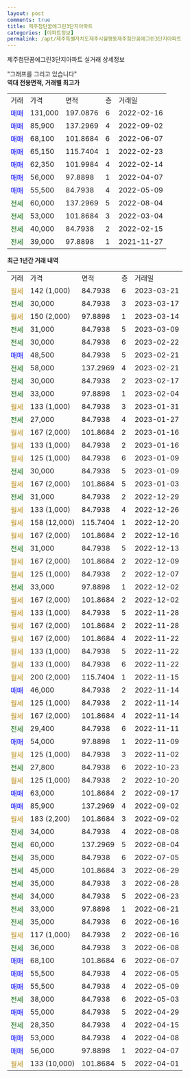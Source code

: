 ```yaml
---
layout: post
comments: true
title: 제주첨단꿈에그린3단지아파트
categories: [아파트정보]
permalink: /apt/제주특별자치도제주시월평동제주첨단꿈에그린3단지아파트
---
```


제주첨단꿈에그린3단지아파트 실거래 상세정보

<script type="text/javascript">
  google.charts.load('current', {'packages':['line', 'corechart']});
  google.charts.setOnLoadCallback(drawChart);

  function drawChart() {
    var data = new google.visualization.DataTable();
    data.addColumn('date', '거래일');
    data.addColumn('number', "매매");
    data.addColumn('number', "전세");
    data.addColumn('number', "전매");

    data.addRows([[new Date(Date.parse("2023-03-21")), null, null, null], [new Date(Date.parse("2023-03-17")), null, 30000, null], [new Date(Date.parse("2023-03-14")), null, null, null], [new Date(Date.parse("2023-03-09")), null, 31000, null], [new Date(Date.parse("2023-02-22")), null, 30000, null], [new Date(Date.parse("2023-02-21")), 48500, null, null], [new Date(Date.parse("2023-02-21")), null, 58000, null], [new Date(Date.parse("2023-02-17")), null, 30000, null], [new Date(Date.parse("2023-02-04")), null, 33000, null], [new Date(Date.parse("2023-01-31")), null, null, null], [new Date(Date.parse("2023-01-27")), null, 27000, null], [new Date(Date.parse("2023-01-16")), null, null, null], [new Date(Date.parse("2023-01-16")), null, null, null], [new Date(Date.parse("2023-01-09")), null, null, null], [new Date(Date.parse("2023-01-09")), null, 30000, null], [new Date(Date.parse("2023-01-03")), null, null, null], [new Date(Date.parse("2022-12-29")), null, 31000, null], [new Date(Date.parse("2022-12-26")), null, null, null], [new Date(Date.parse("2022-12-20")), null, null, null], [new Date(Date.parse("2022-12-16")), null, null, null], [new Date(Date.parse("2022-12-13")), null, 31000, null], [new Date(Date.parse("2022-12-09")), null, null, null], [new Date(Date.parse("2022-12-07")), null, null, null], [new Date(Date.parse("2022-12-02")), null, 33000, null], [new Date(Date.parse("2022-12-02")), null, null, null], [new Date(Date.parse("2022-11-28")), null, null, null], [new Date(Date.parse("2022-11-28")), null, null, null], [new Date(Date.parse("2022-11-22")), null, null, null], [new Date(Date.parse("2022-11-22")), null, null, null], [new Date(Date.parse("2022-11-22")), null, null, null], [new Date(Date.parse("2022-11-15")), null, null, null], [new Date(Date.parse("2022-11-14")), 46000, null, null], [new Date(Date.parse("2022-11-14")), null, null, null], [new Date(Date.parse("2022-11-14")), null, null, null], [new Date(Date.parse("2022-11-11")), null, 29400, null], [new Date(Date.parse("2022-11-09")), 54000, null, null], [new Date(Date.parse("2022-11-02")), null, null, null], [new Date(Date.parse("2022-10-23")), null, 27800, null], [new Date(Date.parse("2022-10-20")), null, null, null], [new Date(Date.parse("2022-09-17")), 63000, null, null], [new Date(Date.parse("2022-09-02")), 85900, null, null], [new Date(Date.parse("2022-09-02")), null, null, null], [new Date(Date.parse("2022-08-08")), null, 34000, null], [new Date(Date.parse("2022-08-04")), null, 60000, null], [new Date(Date.parse("2022-07-05")), null, 35000, null], [new Date(Date.parse("2022-06-29")), null, 45000, null], [new Date(Date.parse("2022-06-28")), null, 35000, null], [new Date(Date.parse("2022-06-23")), null, 34000, null], [new Date(Date.parse("2022-06-21")), null, 33000, null], [new Date(Date.parse("2022-06-16")), null, 35000, null], [new Date(Date.parse("2022-06-16")), null, null, null], [new Date(Date.parse("2022-06-08")), null, 36000, null], [new Date(Date.parse("2022-06-07")), 68100, null, null], [new Date(Date.parse("2022-06-05")), 55500, null, null], [new Date(Date.parse("2022-05-09")), 55500, null, null], [new Date(Date.parse("2022-05-03")), null, 38000, null], [new Date(Date.parse("2022-04-29")), 55000, null, null], [new Date(Date.parse("2022-04-15")), null, 28350, null], [new Date(Date.parse("2022-04-08")), 53000, null, null], [new Date(Date.parse("2022-04-07")), 56000, null, null], [new Date(Date.parse("2022-04-01")), null, null, null]]);

    var options = {
      hAxis: {
        format: 'yyyy/MM/dd'
      },    
      lineWidth: 0,
      pointsVisible: true,    
      title: '최근 1년간 유형별 실거래가 분포',
      legend: { position: 'bottom' }
    };

    var formatter = new google.visualization.NumberFormat({pattern:'###,###'} );
    formatter.format(data, 1);
    formatter.format(data, 2);
    
    setTimeout(function() {
        var chart = new google.visualization.LineChart(document.getElementById('columnchart_material'));
        chart.draw(data, (options));
        document.getElementById('loading').style.display = 'none';
    }, 200);
  }
</script>


<div id="loading" style="z-index:20; display: block; margin-left: 0px">"그래프를 그리고 있습니다"</div>
<div id="columnchart_material" style="width: 95%; margin-left: 0px; display: block"></div>
<!-- contents start -->
<b>역대 전용면적, 거래별 최고가</b>
<table class="sortable">
    <tr>
      <td>거래</td>
      <td>가격</td>
      <td>면적</td>
      <td>층</td>
      <td>거래일</td>
    </tr>
        <tr>
          <td><a style="color: blue">매매</a></td>
          <td>131,000</td>
          <td>197.0876</td>
          <td>6</td>
          <td>2022-02-16</td>
        </tr>            <tr>
          <td><a style="color: blue">매매</a></td>
          <td>85,900</td>
          <td>137.2969</td>
          <td>4</td>
          <td>2022-09-02</td>
        </tr>            <tr>
          <td><a style="color: blue">매매</a></td>
          <td>68,100</td>
          <td>101.8684</td>
          <td>6</td>
          <td>2022-06-07</td>
        </tr>            <tr>
          <td><a style="color: blue">매매</a></td>
          <td>65,150</td>
          <td>115.7404</td>
          <td>1</td>
          <td>2022-02-23</td>
        </tr>            <tr>
          <td><a style="color: blue">매매</a></td>
          <td>62,350</td>
          <td>101.9984</td>
          <td>4</td>
          <td>2022-02-14</td>
        </tr>            <tr>
          <td><a style="color: blue">매매</a></td>
          <td>56,000</td>
          <td>97.8898</td>
          <td>1</td>
          <td>2022-04-07</td>
        </tr>            <tr>
          <td><a style="color: blue">매매</a></td>
          <td>55,500</td>
          <td>84.7938</td>
          <td>4</td>
          <td>2022-05-09</td>
        </tr>        
        <tr>
              <td><a style="color: darkgreen">전세</a></td>
              <td>60,000</td>
              <td>137.2969</td>
              <td>5</td>
              <td>2022-08-04</td>
            </tr>            <tr>
              <td><a style="color: darkgreen">전세</a></td>
              <td>53,000</td>
              <td>101.8684</td>
              <td>3</td>
              <td>2022-03-04</td>
            </tr>            <tr>
              <td><a style="color: darkgreen">전세</a></td>
              <td>40,000</td>
              <td>84.7938</td>
              <td>2</td>
              <td>2022-02-15</td>
            </tr>            <tr>
              <td><a style="color: darkgreen">전세</a></td>
              <td>39,000</td>
              <td>97.8898</td>
              <td>1</td>
              <td>2021-11-27</td>
            </tr>        
    
</table>

<b>최근 1년간 거래 내역</b>

<table class="sortable">
    <tr>
      <td>거래</td>
      <td>가격</td>
      <td>면적</td>
      <td>층</td>
      <td>거래일</td>
    </tr>
    <tr>
      <td><a style="color: darkgoldenrod">월세</a></td>
      <td>142 (1,000)</td>
      <td>84.7938</td>
      <td>6</td>
      <td>2023-03-21</td>
    </tr>          <tr>
      <td><a style="color: darkgreen">전세</a></td>
      <td>30,000</td>
      <td>84.7938</td>
      <td>3</td>
      <td>2023-03-17</td>
    </tr>          <tr>
      <td><a style="color: darkgoldenrod">월세</a></td>
      <td>150 (2,000)</td>
      <td>97.8898</td>
      <td>1</td>
      <td>2023-03-14</td>
    </tr>          <tr>
      <td><a style="color: darkgreen">전세</a></td>
      <td>31,000</td>
      <td>84.7938</td>
      <td>5</td>
      <td>2023-03-09</td>
    </tr>          <tr>
      <td><a style="color: darkgreen">전세</a></td>
      <td>30,000</td>
      <td>84.7938</td>
      <td>6</td>
      <td>2023-02-22</td>
    </tr>          <tr>
      <td><a style="color: blue">매매</a></td>
      <td>48,500</td>
      <td>84.7938</td>
      <td>5</td>
      <td>2023-02-21</td>
    </tr>          <tr>
      <td><a style="color: darkgreen">전세</a></td>
      <td>58,000</td>
      <td>137.2969</td>
      <td>4</td>
      <td>2023-02-21</td>
    </tr>          <tr>
      <td><a style="color: darkgreen">전세</a></td>
      <td>30,000</td>
      <td>84.7938</td>
      <td>2</td>
      <td>2023-02-17</td>
    </tr>          <tr>
      <td><a style="color: darkgreen">전세</a></td>
      <td>33,000</td>
      <td>97.8898</td>
      <td>1</td>
      <td>2023-02-04</td>
    </tr>          <tr>
      <td><a style="color: darkgoldenrod">월세</a></td>
      <td>133 (1,000)</td>
      <td>84.7938</td>
      <td>3</td>
      <td>2023-01-31</td>
    </tr>          <tr>
      <td><a style="color: darkgreen">전세</a></td>
      <td>27,000</td>
      <td>84.7938</td>
      <td>4</td>
      <td>2023-01-27</td>
    </tr>          <tr>
      <td><a style="color: darkgoldenrod">월세</a></td>
      <td>167 (2,000)</td>
      <td>101.8684</td>
      <td>2</td>
      <td>2023-01-16</td>
    </tr>          <tr>
      <td><a style="color: darkgoldenrod">월세</a></td>
      <td>133 (1,000)</td>
      <td>84.7938</td>
      <td>2</td>
      <td>2023-01-16</td>
    </tr>          <tr>
      <td><a style="color: darkgoldenrod">월세</a></td>
      <td>125 (1,000)</td>
      <td>84.7938</td>
      <td>6</td>
      <td>2023-01-09</td>
    </tr>          <tr>
      <td><a style="color: darkgreen">전세</a></td>
      <td>30,000</td>
      <td>84.7938</td>
      <td>5</td>
      <td>2023-01-09</td>
    </tr>          <tr>
      <td><a style="color: darkgoldenrod">월세</a></td>
      <td>167 (2,000)</td>
      <td>101.8684</td>
      <td>5</td>
      <td>2023-01-03</td>
    </tr>          <tr>
      <td><a style="color: darkgreen">전세</a></td>
      <td>31,000</td>
      <td>84.7938</td>
      <td>2</td>
      <td>2022-12-29</td>
    </tr>          <tr>
      <td><a style="color: darkgoldenrod">월세</a></td>
      <td>133 (1,000)</td>
      <td>84.7938</td>
      <td>4</td>
      <td>2022-12-26</td>
    </tr>          <tr>
      <td><a style="color: darkgoldenrod">월세</a></td>
      <td>158 (12,000)</td>
      <td>115.7404</td>
      <td>1</td>
      <td>2022-12-20</td>
    </tr>          <tr>
      <td><a style="color: darkgoldenrod">월세</a></td>
      <td>167 (2,000)</td>
      <td>101.8684</td>
      <td>2</td>
      <td>2022-12-16</td>
    </tr>          <tr>
      <td><a style="color: darkgreen">전세</a></td>
      <td>31,000</td>
      <td>84.7938</td>
      <td>5</td>
      <td>2022-12-13</td>
    </tr>          <tr>
      <td><a style="color: darkgoldenrod">월세</a></td>
      <td>167 (2,000)</td>
      <td>101.8684</td>
      <td>2</td>
      <td>2022-12-09</td>
    </tr>          <tr>
      <td><a style="color: darkgoldenrod">월세</a></td>
      <td>125 (1,000)</td>
      <td>84.7938</td>
      <td>2</td>
      <td>2022-12-07</td>
    </tr>          <tr>
      <td><a style="color: darkgreen">전세</a></td>
      <td>33,000</td>
      <td>97.8898</td>
      <td>1</td>
      <td>2022-12-02</td>
    </tr>          <tr>
      <td><a style="color: darkgoldenrod">월세</a></td>
      <td>167 (2,000)</td>
      <td>101.8684</td>
      <td>2</td>
      <td>2022-12-02</td>
    </tr>          <tr>
      <td><a style="color: darkgoldenrod">월세</a></td>
      <td>133 (1,000)</td>
      <td>84.7938</td>
      <td>5</td>
      <td>2022-11-28</td>
    </tr>          <tr>
      <td><a style="color: darkgoldenrod">월세</a></td>
      <td>167 (2,000)</td>
      <td>101.8684</td>
      <td>2</td>
      <td>2022-11-28</td>
    </tr>          <tr>
      <td><a style="color: darkgoldenrod">월세</a></td>
      <td>167 (2,000)</td>
      <td>101.8684</td>
      <td>4</td>
      <td>2022-11-22</td>
    </tr>          <tr>
      <td><a style="color: darkgoldenrod">월세</a></td>
      <td>133 (1,000)</td>
      <td>84.7938</td>
      <td>5</td>
      <td>2022-11-22</td>
    </tr>          <tr>
      <td><a style="color: darkgoldenrod">월세</a></td>
      <td>133 (1,000)</td>
      <td>84.7938</td>
      <td>6</td>
      <td>2022-11-22</td>
    </tr>          <tr>
      <td><a style="color: darkgoldenrod">월세</a></td>
      <td>200 (2,000)</td>
      <td>115.7404</td>
      <td>1</td>
      <td>2022-11-15</td>
    </tr>          <tr>
      <td><a style="color: blue">매매</a></td>
      <td>46,000</td>
      <td>84.7938</td>
      <td>2</td>
      <td>2022-11-14</td>
    </tr>          <tr>
      <td><a style="color: darkgoldenrod">월세</a></td>
      <td>125 (1,000)</td>
      <td>84.7938</td>
      <td>2</td>
      <td>2022-11-14</td>
    </tr>          <tr>
      <td><a style="color: darkgoldenrod">월세</a></td>
      <td>167 (2,000)</td>
      <td>101.8684</td>
      <td>4</td>
      <td>2022-11-14</td>
    </tr>          <tr>
      <td><a style="color: darkgreen">전세</a></td>
      <td>29,400</td>
      <td>84.7938</td>
      <td>6</td>
      <td>2022-11-11</td>
    </tr>          <tr>
      <td><a style="color: blue">매매</a></td>
      <td>54,000</td>
      <td>97.8898</td>
      <td>1</td>
      <td>2022-11-09</td>
    </tr>          <tr>
      <td><a style="color: darkgoldenrod">월세</a></td>
      <td>125 (1,000)</td>
      <td>84.7938</td>
      <td>3</td>
      <td>2022-11-02</td>
    </tr>          <tr>
      <td><a style="color: darkgreen">전세</a></td>
      <td>27,800</td>
      <td>84.7938</td>
      <td>6</td>
      <td>2022-10-23</td>
    </tr>          <tr>
      <td><a style="color: darkgoldenrod">월세</a></td>
      <td>125 (1,000)</td>
      <td>84.7938</td>
      <td>2</td>
      <td>2022-10-20</td>
    </tr>          <tr>
      <td><a style="color: blue">매매</a></td>
      <td>63,000</td>
      <td>101.8684</td>
      <td>2</td>
      <td>2022-09-17</td>
    </tr>          <tr>
      <td><a style="color: blue">매매</a></td>
      <td>85,900</td>
      <td>137.2969</td>
      <td>4</td>
      <td>2022-09-02</td>
    </tr>          <tr>
      <td><a style="color: darkgoldenrod">월세</a></td>
      <td>183 (2,200)</td>
      <td>101.8684</td>
      <td>3</td>
      <td>2022-09-02</td>
    </tr>          <tr>
      <td><a style="color: darkgreen">전세</a></td>
      <td>34,000</td>
      <td>84.7938</td>
      <td>4</td>
      <td>2022-08-08</td>
    </tr>          <tr>
      <td><a style="color: darkgreen">전세</a></td>
      <td>60,000</td>
      <td>137.2969</td>
      <td>5</td>
      <td>2022-08-04</td>
    </tr>          <tr>
      <td><a style="color: darkgreen">전세</a></td>
      <td>35,000</td>
      <td>84.7938</td>
      <td>6</td>
      <td>2022-07-05</td>
    </tr>          <tr>
      <td><a style="color: darkgreen">전세</a></td>
      <td>45,000</td>
      <td>101.8684</td>
      <td>3</td>
      <td>2022-06-29</td>
    </tr>          <tr>
      <td><a style="color: darkgreen">전세</a></td>
      <td>35,000</td>
      <td>84.7938</td>
      <td>3</td>
      <td>2022-06-28</td>
    </tr>          <tr>
      <td><a style="color: darkgreen">전세</a></td>
      <td>34,000</td>
      <td>84.7938</td>
      <td>5</td>
      <td>2022-06-23</td>
    </tr>          <tr>
      <td><a style="color: darkgreen">전세</a></td>
      <td>33,000</td>
      <td>97.8898</td>
      <td>1</td>
      <td>2022-06-21</td>
    </tr>          <tr>
      <td><a style="color: darkgreen">전세</a></td>
      <td>35,000</td>
      <td>84.7938</td>
      <td>6</td>
      <td>2022-06-16</td>
    </tr>          <tr>
      <td><a style="color: darkgoldenrod">월세</a></td>
      <td>117 (1,000)</td>
      <td>84.7938</td>
      <td>2</td>
      <td>2022-06-16</td>
    </tr>          <tr>
      <td><a style="color: darkgreen">전세</a></td>
      <td>36,000</td>
      <td>84.7938</td>
      <td>3</td>
      <td>2022-06-08</td>
    </tr>          <tr>
      <td><a style="color: blue">매매</a></td>
      <td>68,100</td>
      <td>101.8684</td>
      <td>6</td>
      <td>2022-06-07</td>
    </tr>          <tr>
      <td><a style="color: blue">매매</a></td>
      <td>55,500</td>
      <td>84.7938</td>
      <td>4</td>
      <td>2022-06-05</td>
    </tr>          <tr>
      <td><a style="color: blue">매매</a></td>
      <td>55,500</td>
      <td>84.7938</td>
      <td>4</td>
      <td>2022-05-09</td>
    </tr>          <tr>
      <td><a style="color: darkgreen">전세</a></td>
      <td>38,000</td>
      <td>84.7938</td>
      <td>6</td>
      <td>2022-05-03</td>
    </tr>          <tr>
      <td><a style="color: blue">매매</a></td>
      <td>55,000</td>
      <td>84.7938</td>
      <td>5</td>
      <td>2022-04-29</td>
    </tr>          <tr>
      <td><a style="color: darkgreen">전세</a></td>
      <td>28,350</td>
      <td>84.7938</td>
      <td>4</td>
      <td>2022-04-15</td>
    </tr>          <tr>
      <td><a style="color: blue">매매</a></td>
      <td>53,000</td>
      <td>84.7938</td>
      <td>4</td>
      <td>2022-04-08</td>
    </tr>          <tr>
      <td><a style="color: blue">매매</a></td>
      <td>56,000</td>
      <td>97.8898</td>
      <td>1</td>
      <td>2022-04-07</td>
    </tr>          <tr>
      <td><a style="color: darkgoldenrod">월세</a></td>
      <td>133 (10,000)</td>
      <td>101.8684</td>
      <td>5</td>
      <td>2022-04-01</td>
    </tr>      </table>
<!-- contents end -->    

